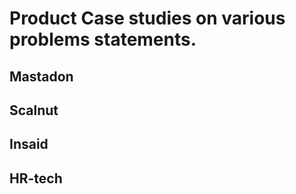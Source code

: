 # Product Case studies on various problems statements.
## Mastadon

## Scalnut

## Insaid

## HR-tech
